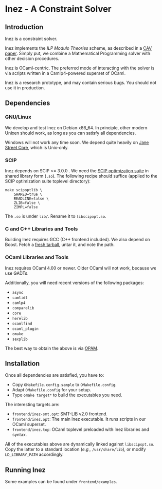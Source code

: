 # Inez - A Constraint Solver

## Introduction

Inez is a constraint solver.

Inez implements the *ILP Modulo Theories* scheme, as described in a
[CAV paper][cav2013]. Simply put, we combine a Mathematical
Programming solver with other decision procedures.

Inez is OCaml-centric. The preferred mode of interacting with the
solver is via scripts written in a Camlp4-powered superset of OCaml.

Inez is a research prototype, and may contain serious bugs. You should
not use it in production.

## Dependencies

### GNU/Linux

We develop and test Inez on Debian x86_64. In principle, other modern
Unixen should work, as long as you can satisfy all dependencies.

Windows will not work any time soon. We depend quite heavily on
[Jane Street Core][jsgithub], which is Unix-only.

### SCIP

Inez depends on SCIP >= 3.0.0 . We need the
[SCIP optimization suite][scip] in shared library form (`.so`).  The
following recipe should suffice (applied to the SCIP optimization
suite toplevel directory):

    make scipoptlib \
        SHARED=true \
        READLINE=false \
        ZLIB=false \
        ZIMPL=false

The `.so` is under `lib/`. Rename it to `libscipopt.so`.

### C and C++ Libraries and Tools

Building Inez requires GCC (C++ frontend included). We also depend on
Boost. Fetch a [fresh tarball][boost], untar it, and note the path.

### OCaml Libraries and Tools

Inez requires OCaml 4.00 or newer. Older OCaml will not work,
because we use GADTs.

Additionally, you will need recent versions of the following packages:

- `async`
- `camlidl`
- `camlp4`
- `comparelib`
- `core`
- `herelib`
- `ocamlfind`
- `ocaml_plugin`
- `omake`
- `sexplib`

The best way to obtain the above is via [OPAM][opam].

## Installation

Once all dependencies are satisfied, you have to:

- Copy `OMakefile.config.sample` to `OMakefile.config`.
- Adapt `OMakefile.config` for your setup.
- Type `omake target*` to build the executables you need.

The interesting targets are:

- `frontend/inez-smt.opt`: SMT-LIB v2.0 frontend.
- `frontend/inez.opt`: The main Inez executable. It runs scripts in
  our OCaml superset.
- `frontend/inez.top`: OCaml toplevel preloaded with Inez libraries
  and syntax.
  
All of the executables above are dynamically linked against
`libscipopt.so`. Copy the latter to a standard location (*e.g.,*
`/usr/share/lib`), or modify `LD_LIBRARY_PATH` accordingly.

[jsgithub]: http://janestreet.github.io/
[scip]: http://scip.zib.de/download.shtml
[boost]: http://www.boost.org/users/download/
[opam]: http://opam.ocamlpro.com/
[cav2013]: http://www.ccs.neu.edu/home/vpap/pub/cav-2013.pdf

## Running Inez

Some examples can be found under `frontend/examples`.
